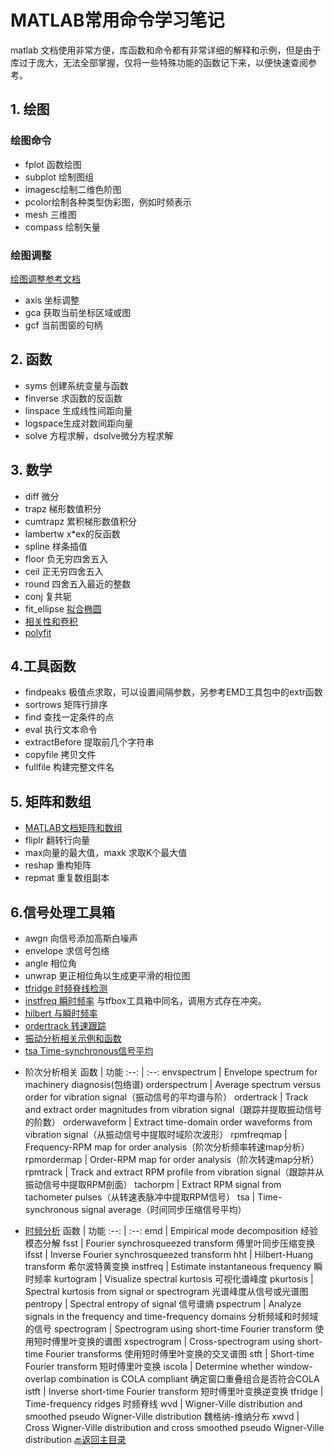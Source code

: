 # MATLAB常用命令学习笔记
 matlab 文档使用非常方便，库函数和命令都有非常详细的解释和示例，但是由于库过于庞大，无法全部掌握，仅将一些特殊功能的函数记下来，以便快速查阅参考。
## 1. 绘图
### 绘图命令
* fplot 函数绘图 
* subplot 绘制图组 
* imagesc绘制二维色阶图
* pcolor绘制各种类型伪彩图，例如时频表示
* mesh 三维图
* compass 绘制矢量
### 绘图调整
[绘图调整参考文档](https://ww2.mathworks.cn/help/matlab/graphics-object-identification.html?searchHighlight=%E5%9B%BE%E5%BD%A2%E5%AF%B9%E8%B1%A1%E7%9A%84%E6%A0%87%E8%AF%86&s_tid=doc_srchtitle)
* axis 坐标调整
* gca 获取当前坐标区域或图
* gcf 当前图窗的句柄
## 2. 函数
* syms 创建系统变量与函数
* finverse 求函数的反函数
* linspace 生成线性间距向量
* logspace生成对数间距向量
* solve 方程求解，dsolve微分方程求解
## 3. 数学
* diff 微分
* trapz 梯形数值积分
* cumtrapz 累积梯形数值积分
* lambertw x\*ex的反函数
* spline 样条插值
* floor 负无穷四舍五入
* ceil 正无穷四舍五入
* round 四舍五入最近的整数
* conj 复共轭
* fit_ellipse [拟合椭圆](https://ww2.mathworks.cn/matlabcentral/fileexchange/3215-fit_ellipse)
* [相关性和卷积](https://ww2.mathworks.cn/help/signal/correlation-and-convolution.html?s_tid=CRUX_lftnav)
* [polyfit](https://ww2.mathworks.cn/help/matlab/ref/polyfit.html)
## 4.工具函数
* findpeaks 极值点求取，可以设置间隔参数，另参考EMD工具包中的extr函数
* sortrows 矩阵行排序
* find 查找一定条件的点 
* eval 执行文本命令
* extractBefore 提取前几个字符串
* copyfile 拷贝文件
* fullfile 构建完整文件名
## 5. 矩阵和数组
* [MATLAB文档矩阵和数组](https://ww2.mathworks.cn/help/matlab/matrices-and-arrays.html?s_tid=CRUX_lftnav)
* fliplr 翻转行向量
* max向量的最大值，maxk 求取K个最大值
* reshap 重构矩阵
* repmat 重复数组副本
## 6.信号处理工具箱
* awgn 向信号添加高斯白噪声
* envelope 求信号包络  
* angle 相位角
* unwrap 更正相位角以生成更平滑的相位图
* [tfridge 时频脊线检测](https://ww2.mathworks.cn/help/signal/ref/tfridge.html?searchHighlight=tfridge&s_tid=doc_srchtitle)
* [instfreq 瞬时频率](https://ww2.mathworks.cn/help/signal/ref/instfreq.html?searchHighlight=instfreq&s_tid=doc_srchtitle)
 与tfbox工具箱中同名，调用方式存在冲突。
 * [hilbert 与瞬时频率](https://ww2.mathworks.cn/help/signal/ug/hilbert-transform-and-instantaneous-frequency.html)
 * [ordertrack 转速跟踪](https://ww2.mathworks.cn/help/signal/ref/ordertrack.html#bvflud5)
 * [振动分析相关示例和函数](https://ww2.mathworks.cn/help/signal/vibration-analysis.html?s_tid=CRUX_lftnav)
 * [tsa Time-synchronous信号平均](https://ww2.mathworks.cn/help/signal/ref/tsa.html?searchHighlight=tachorpm&s_tid=doc_srchtitle)
 
 - 阶次分析相关
 函数	| 功能
 :--: | :--:
 envspectrum	| Envelope spectrum for machinery diagnosis(包络谱)
orderspectrum	 | Average spectrum versus order for vibration signal（振动信号的平均谱与阶）
ordertrack	 | Track and extract order magnitudes from vibration signal（跟踪并提取振动信号的阶数）
orderwaveform 	| 	Extract time-domain order waveforms from vibration signal（从振动信号中提取时域阶次波形）
rpmfreqmap	 | Frequency-RPM map for order analysis（阶次分析频率转速map分析）
rpmordermap	| Order-RPM map for order analysis（阶次转速map分析）
rpmtrack	| Track and extract RPM profile from vibration signal（跟踪并从振动信号中提取RPM剖面）
tachorpm	 | Extract RPM signal from tachometer pulses（从转速表脉冲中提取RPM信号）
tsa		 | Time-synchronous signal average（时间同步压缩信号平均）

- [时频分析](https://ww2.mathworks.cn/help/signal/time-frequency-analysis.html)
 函数   | 功能
 :--: | :--:
emd		| Empirical mode decomposition 经验模态分解
fsst		| Fourier synchrosqueezed transform 傅里叶同步压缩变换
ifsst		| Inverse Fourier synchrosqueezed transform 
hht		| Hilbert-Huang transform 希尔波特黄变换
instfreq	| Estimate instantaneous frequency 瞬时频率
kurtogram	| Visualize spectral kurtosis 可视化谱峰度
pkurtosis	| Spectral kurtosis from signal or spectrogram 光谱峰度从信号或光谱图
pentropy	| Spectral entropy of signal 信号谱熵
pspectrum	| Analyze signals in the frequency and time-frequency domains 分析频域和时频域的信号
spectrogram	| Spectrogram using short-time Fourier transform 使用短时傅里叶变换的谱图
xspectrogram	| Cross-spectrogram using short-time Fourier transforms 使用短时傅里叶变换的交叉谱图
stft		| Short-time Fourier transform 短时傅里叶变换
iscola		| Determine whether window-overlap combination is COLA compliant 确定窗口重叠组合是否符合COLA
istft		| Inverse short-time Fourier transform 短时傅里叶变换逆变换
tfridge		| Time-frequency ridges 时频脊线
wvd		| Wigner-Ville distribution and smoothed pseudo Wigner-Ville distribution 魏格纳-维纳分布
xwvd		| Cross Wigner-Ville distribution and cross smoothed pseudo Wigner-Ville distribution
[:back:返回主目录](../README.md)
